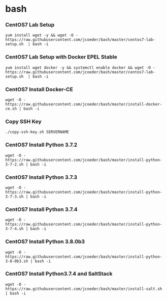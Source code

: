 # bash

### CentOS7 Lab Setup
`yum install wget -y && wget -O - https://raw.githubusercontent.com/jcoeder/bash/master/centos7-lab-setup.sh  | bash -i`

### CentOS7 Lab Setup with Docker EPEL Stable
`yum install wget docker -y && systemctl enable docker && wget -O - https://raw.githubusercontent.com/jcoeder/bash/master/centos7-lab-setup.sh  | bash -i`

###  CentOS7 Install Docker-CE
`wget -O - https://raw.githubusercontent.com/jcoeder/bash/master/install-docker-ce.sh | bash -i`

### Copy SSH Key
`./copy-ssh-key.sh SERVERNAME`

### CentOS7 Install Python 3.7.2
`wget -O - https://raw.githubusercontent.com/jcoeder/bash/master/install-python-3-7-2.sh | bash -i`

### CentOS7 Install Python 3.7.3
`wget -O - https://raw.githubusercontent.com/jcoeder/bash/master/install-python-3-7-3.sh | bash -i`

###  CentOS7 Install Python 3.7.4
`wget -O - https://raw.githubusercontent.com/jcoeder/bash/master/install-python-3-7-4.sh | bash -i`

###  CentOS7 Install Python 3.8.0b3
`wget -O - https://raw.githubusercontent.com/jcoeder/bash/master/install-python-3-8-0b3.sh | bash -i`

### CentOS7 Install Python3.7.4 and SaltStack
`wget -O - https://raw.githubusercontent.com/jcoeder/bash/master/install-salt.sh | bash -i`
